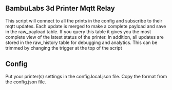 ## BambuLabs 3d Printer Mqtt Relay
This script will connect to all the prints in the config and subscribe to their mqtt updates. Each update is merged to make a complete payload and save in the raw_payload table. If you query this table it gives you the most complete view of the latest status of the printer. In addition, all updates are stored in the raw_history table for debugging and analytics. This can be trimmed by changing the trigger at the top of the script

## Config
Put your printer(s) settings in the config.local.json file. Copy the format from the config.json file.

